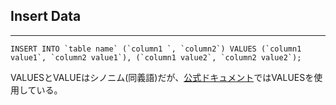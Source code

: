 ## Insert Data
---

```
INSERT INTO `table name` (`column1 `, `column2`) VALUES (`column1 value1`, `column2 value1`), (`column1 value2`, `column2 value2`);
```

VALUESとVALUEはシノニム(同義語)だが、[公式ドキュメント](https://dev.mysql.com/doc/refman/5.6/ja/insert.html)ではVALUESを使用している。